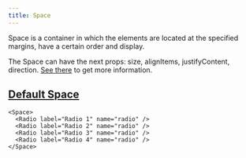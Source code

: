 ```yaml
---
title: Space
---
```


Space is a container in which the elements are located at the specified margins, have a certain order and display.

The Space can have the next props: size, alignItems, justifyContent, direction. [See there](/storybook/?path=/docs/core-space--docs) to get more information.

## [Default Space](/storybook/?path=/story/core-space--default-space)

```tsx
<Space>
  <Radio label="Radio 1" name="radio" />
  <Radio label="Radio 2" name="radio" />
  <Radio label="Radio 3" name="radio" />
  <Radio label="Radio 4" name="radio" />
</Space>
```
